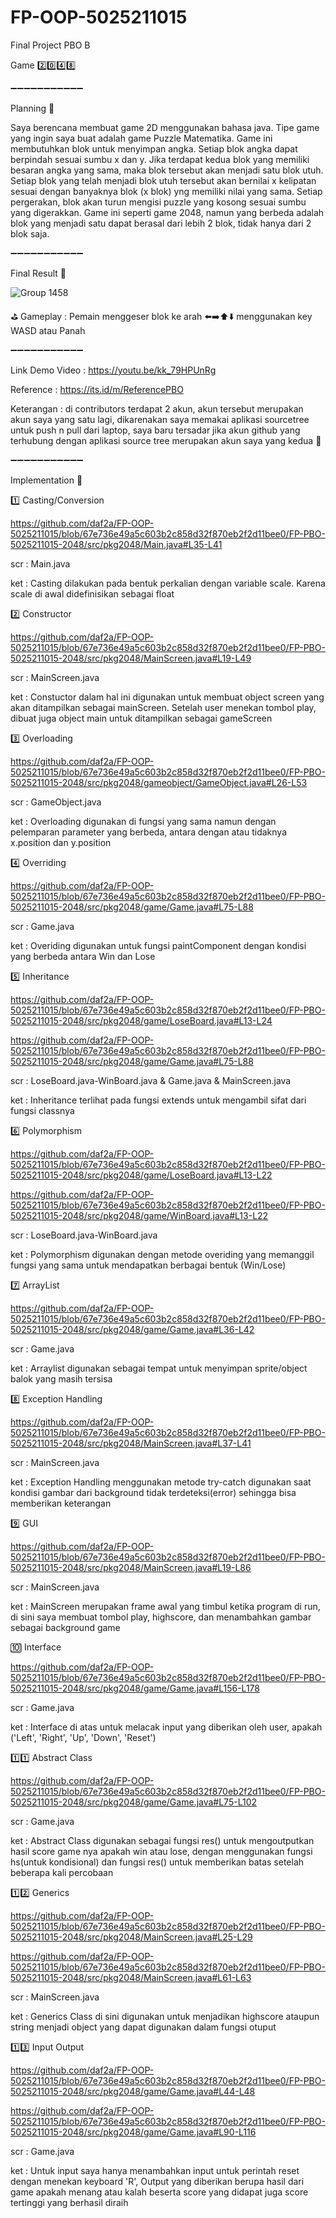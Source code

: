 # FP-OOP-5025211015
Final Project PBO B

Game 2️⃣0️⃣4️⃣8️⃣

➖➖➖➖➖➖➖➖➖➖➖

Planning 🔽
 
Saya berencana membuat game 2D menggunakan bahasa java. Tipe game yang ingin saya buat adalah game Puzzle Matematika. Game ini membutuhkan blok untuk menyimpan angka. Setiap blok angka dapat berpindah sesuai sumbu x dan y. Jika terdapat kedua blok yang memiliki besaran angka yang sama, maka blok tersebut akan menjadi satu blok utuh. Setiap blok yang telah menjadi blok utuh tersebut akan bernilai x kelipatan sesuai dengan banyaknya blok (x blok) yng memiliki nilai yang sama. Setiap pergerakan, blok akan turun mengisi puzzle yang kosong sesuai sumbu yang digerakkan. Game ini seperti game 2048, namun yang berbeda adalah blok yang menjadi satu dapat berasal dari lebih 2 blok, tidak hanya dari 2 blok saja.
 
➖➖➖➖➖➖➖➖➖➖➖
 
Final Result 🔽


 ![Group 1458](https://user-images.githubusercontent.com/114115721/207251495-3c7fbc44-fd86-49dd-9d69-f4019b356d8d.png)


⛳ Gameplay : Pemain menggeser blok ke arah ⬅️➡️⬆️⬇️ menggunakan key WASD atau Panah

➖➖➖➖➖➖➖➖➖➖➖

Link Demo Video : https://youtu.be/kk_79HPUnRg

Reference       : https://its.id/m/ReferencePBO

Keterangan      : di contributors terdapat 2 akun, akun tersebut merupakan akun saya yang satu lagi, dikarenakan saya memakai aplikasi sourcetree untuk push n pull dari laptop, saya baru tersadar jika akun github yang terhubung dengan aplikasi source tree merupakan akun saya yang kedua 🙏
 
 
➖➖➖➖➖➖➖➖➖➖➖

Implementation 🔽


1️⃣ Casting/Conversion

https://github.com/daf2a/FP-OOP-5025211015/blob/67e736e49a5c603b2c858d32f870eb2f2d11bee0/FP-PBO-5025211015-2048/src/pkg2048/Main.java#L35-L41

scr : Main.java

ket : Casting dilakukan pada bentuk perkalian dengan variable scale. Karena scale di awal didefinisikan sebagai float
 
 
2️⃣ Constructor

https://github.com/daf2a/FP-OOP-5025211015/blob/67e736e49a5c603b2c858d32f870eb2f2d11bee0/FP-PBO-5025211015-2048/src/pkg2048/MainScreen.java#L19-L49

scr : MainScreen.java

ket : Constuctor dalam hal ini digunakan untuk membuat object screen yang akan ditampilkan sebagai mainScreen. Setelah user menekan tombol play, dibuat juga object main untuk ditampilkan sebagai gameScreen


3️⃣ Overloading

https://github.com/daf2a/FP-OOP-5025211015/blob/67e736e49a5c603b2c858d32f870eb2f2d11bee0/FP-PBO-5025211015-2048/src/pkg2048/gameobject/GameObject.java#L26-L53

scr : GameObject.java 

ket : Overloading digunakan di fungsi yang sama namun dengan pelemparan parameter yang berbeda, antara dengan atau tidaknya x.position dan y.position


4️⃣ Overriding

https://github.com/daf2a/FP-OOP-5025211015/blob/67e736e49a5c603b2c858d32f870eb2f2d11bee0/FP-PBO-5025211015-2048/src/pkg2048/game/Game.java#L75-L88

scr : Game.java

ket : Overiding digunakan untuk fungsi paintComponent dengan kondisi yang berbeda antara Win dan Lose


5️⃣ Inheritance

https://github.com/daf2a/FP-OOP-5025211015/blob/67e736e49a5c603b2c858d32f870eb2f2d11bee0/FP-PBO-5025211015-2048/src/pkg2048/game/LoseBoard.java#L13-L24

https://github.com/daf2a/FP-OOP-5025211015/blob/67e736e49a5c603b2c858d32f870eb2f2d11bee0/FP-PBO-5025211015-2048/src/pkg2048/game/Game.java#L75-L88

scr : LoseBoard.java-WinBoard.java & Game.java & MainScreen.java

ket : Inheritance terlihat pada fungsi extends untuk mengambil sifat dari fungsi classnya


6️⃣ Polymorphism

https://github.com/daf2a/FP-OOP-5025211015/blob/67e736e49a5c603b2c858d32f870eb2f2d11bee0/FP-PBO-5025211015-2048/src/pkg2048/game/LoseBoard.java#L13-L22

https://github.com/daf2a/FP-OOP-5025211015/blob/67e736e49a5c603b2c858d32f870eb2f2d11bee0/FP-PBO-5025211015-2048/src/pkg2048/game/WinBoard.java#L13-L22

scr : LoseBoard.java-WinBoard.java

ket : Polymorphism digunakan dengan metode overiding yang memanggil fungsi yang sama untuk mendapatkan berbagai bentuk (Win/Lose)


7️⃣ ArrayList

https://github.com/daf2a/FP-OOP-5025211015/blob/67e736e49a5c603b2c858d32f870eb2f2d11bee0/FP-PBO-5025211015-2048/src/pkg2048/game/Game.java#L36-L42

scr : Game.java

ket : Arraylist digunakan sebagai tempat untuk menyimpan sprite/object balok yang masih tersisa


8️⃣ Exception Handling

https://github.com/daf2a/FP-OOP-5025211015/blob/67e736e49a5c603b2c858d32f870eb2f2d11bee0/FP-PBO-5025211015-2048/src/pkg2048/MainScreen.java#L37-L41

scr : MainScreen.java

ket : Exception Handling menggunakan metode try-catch digunakan saat kondisi gambar dari background tidak terdeteksi(error) sehingga bisa memberikan keterangan


9️⃣ GUI

https://github.com/daf2a/FP-OOP-5025211015/blob/67e736e49a5c603b2c858d32f870eb2f2d11bee0/FP-PBO-5025211015-2048/src/pkg2048/MainScreen.java#L19-L86

scr : MainScreen.java

ket : MainScreen merupakan frame awal yang timbul ketika program di run, di sini saya membuat tombol play, highscore, dan menambahkan gambar sebagai background game


🔟 Interface

https://github.com/daf2a/FP-OOP-5025211015/blob/67e736e49a5c603b2c858d32f870eb2f2d11bee0/FP-PBO-5025211015-2048/src/pkg2048/game/Game.java#L156-L178

scr : Game.java

ket : Interface di atas untuk melacak input yang diberikan oleh user, apakah ('Left', 'Right', 'Up', 'Down', 'Reset')


1️⃣1️⃣ Abstract Class

https://github.com/daf2a/FP-OOP-5025211015/blob/67e736e49a5c603b2c858d32f870eb2f2d11bee0/FP-PBO-5025211015-2048/src/pkg2048/game/Game.java#L75-L102

scr : Game.java

ket : Abstract Class digunakan sebagai fungsi res() untuk mengoutputkan hasil score game nya apakah win atau lose, dengan menggunakan fungsi hs(untuk kondisional) dan fungsi res() untuk memberikan batas setelah beberapa kali percobaan


1️⃣2️⃣ Generics

https://github.com/daf2a/FP-OOP-5025211015/blob/67e736e49a5c603b2c858d32f870eb2f2d11bee0/FP-PBO-5025211015-2048/src/pkg2048/MainScreen.java#L25-L29

https://github.com/daf2a/FP-OOP-5025211015/blob/67e736e49a5c603b2c858d32f870eb2f2d11bee0/FP-PBO-5025211015-2048/src/pkg2048/MainScreen.java#L61-L63

scr : MainScreen.java

ket : Generics Class di sini digunakan untuk menjadikan highscore ataupun string menjadi object yang dapat digunakan dalam fungsi otuput


1️⃣3️⃣ Input Output 

https://github.com/daf2a/FP-OOP-5025211015/blob/67e736e49a5c603b2c858d32f870eb2f2d11bee0/FP-PBO-5025211015-2048/src/pkg2048/game/Game.java#L44-L48

https://github.com/daf2a/FP-OOP-5025211015/blob/67e736e49a5c603b2c858d32f870eb2f2d11bee0/FP-PBO-5025211015-2048/src/pkg2048/game/Game.java#L90-L116

scr : Game.java

ket : Untuk input saya hanya menambahkan input untuk perintah reset dengan menekan keyboard 'R', Output yang diberikan berupa hasil dari game apakah menang atau kalah beserta score yang didapat juga score tertinggi yang berhasil diraih
